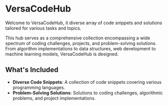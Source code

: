 # VersaCodeHub

Welcome to VersaCodeHub, it diverse array of code snippets and solutions tailored for various tasks and topics.

This hub serves as a comprehensive collection encompassing a wide spectrum of coding challenges, projects, and problem-solving solutions. From algorithm implementations to data structures, web development to machine learning models, VersaCodeHub is designed.

## What's Included

- **Diverse Code Snippets**: A collection of code snippets covering various programming languages.
- **Problem-Solving Solutions**: Solutions to coding challenges, algorithmic problems, and project implementations.

